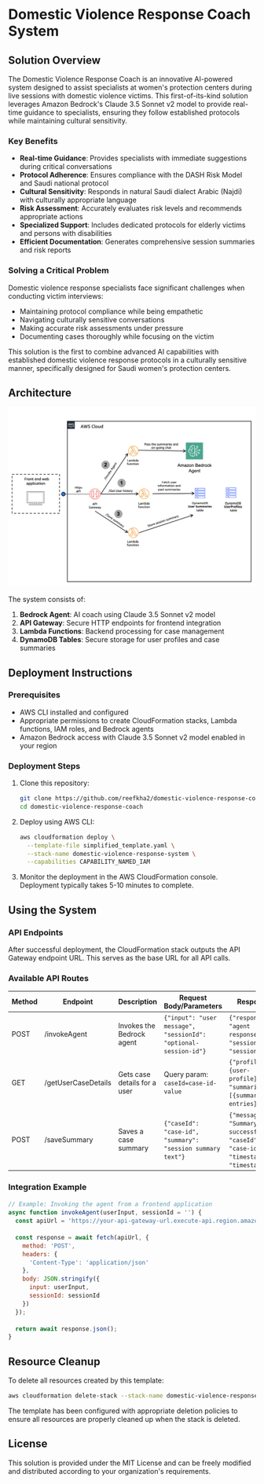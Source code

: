 # Domestic Violence Response Coach System

## Solution Overview

The Domestic Violence Response Coach is an innovative AI-powered system designed to assist specialists at women's protection centers during live sessions with domestic violence victims. This first-of-its-kind solution leverages Amazon Bedrock's Claude 3.5 Sonnet v2 model to provide real-time guidance to specialists, ensuring they follow established protocols while maintaining cultural sensitivity.

### Key Benefits

- **Real-time Guidance**: Provides specialists with immediate suggestions during critical conversations
- **Protocol Adherence**: Ensures compliance with the DASH Risk Model and Saudi national protocol
- **Cultural Sensitivity**: Responds in natural Saudi dialect Arabic (Najdi) with culturally appropriate language
- **Risk Assessment**: Accurately evaluates risk levels and recommends appropriate actions
- **Specialized Support**: Includes dedicated protocols for elderly victims and persons with disabilities
- **Efficient Documentation**: Generates comprehensive session summaries and risk reports

### Solving a Critical Problem

Domestic violence response specialists face significant challenges when conducting victim interviews:
- Maintaining protocol compliance while being empathetic
- Navigating culturally sensitive conversations
- Making accurate risk assessments under pressure
- Documenting cases thoroughly while focusing on the victim

This solution is the first to combine advanced AI capabilities with established domestic violence response protocols in a culturally sensitive manner, specifically designed for Saudi women's protection centers.

## Architecture

![Architecture Diagram](architecture_diagram.png)



The system consists of:

1. **Bedrock Agent**: AI coach using Claude 3.5 Sonnet v2 model
2. **API Gateway**: Secure HTTP endpoints for frontend integration
3. **Lambda Functions**: Backend processing for case management
4. **DynamoDB Tables**: Secure storage for user profiles and case summaries

## Deployment Instructions

### Prerequisites

- AWS CLI installed and configured
- Appropriate permissions to create CloudFormation stacks, Lambda functions, IAM roles, and Bedrock agents
- Amazon Bedrock access with Claude 3.5 Sonnet v2 model enabled in your region

### Deployment Steps

1. Clone this repository:
   ```bash
   git clone https://github.com/reefkha2/domestic-violence-response-coach.git
   cd domestic-violence-response-coach
   ```

2. Deploy using AWS CLI:
   ```bash
   aws cloudformation deploy \
     --template-file simplified_template.yaml \
     --stack-name domestic-violence-response-system \
     --capabilities CAPABILITY_NAMED_IAM
   ```

3. Monitor the deployment in the AWS CloudFormation console. Deployment typically takes 5-10 minutes to complete.

## Using the System

### API Endpoints

After successful deployment, the CloudFormation stack outputs the API Gateway endpoint URL. This serves as the base URL for all API calls.

### Available API Routes

| Method | Endpoint | Description | Request Body/Parameters | Response |
|--------|----------|-------------|------------------------|----------|
| POST | /invokeAgent | Invokes the Bedrock agent | `{"input": "user message", "sessionId": "optional-session-id"}` | `{"response": "agent response", "sessionId": "session-id"}` |
| GET | /getUserCaseDetails | Gets case details for a user | Query param: `caseId=case-id-value` | `{"profile": {user-profile}, "summaries": [{summary-entries}]}` |
| POST | /saveSummary | Saves a case summary | `{"caseId": "case-id", "summary": "session summary text"}` | `{"message": "Summary saved successfully", "caseId": "case-id", "timestamp": "timestamp"}` |

### Integration Example

```javascript
// Example: Invoking the agent from a frontend application
async function invokeAgent(userInput, sessionId = '') {
  const apiUrl = 'https://your-api-gateway-url.execute-api.region.amazonaws.com/prod/invokeAgent';
  
  const response = await fetch(apiUrl, {
    method: 'POST',
    headers: {
      'Content-Type': 'application/json'
    },
    body: JSON.stringify({
      input: userInput,
      sessionId: sessionId
    })
  });
  
  return await response.json();
}
```

## Resource Cleanup

To delete all resources created by this template:

```bash
aws cloudformation delete-stack --stack-name domestic-violence-response-system
```

The template has been configured with appropriate deletion policies to ensure all resources are properly cleaned up when the stack is deleted.

## License

This solution is provided under the MIT License and can be freely modified and distributed according to your organization's requirements.

